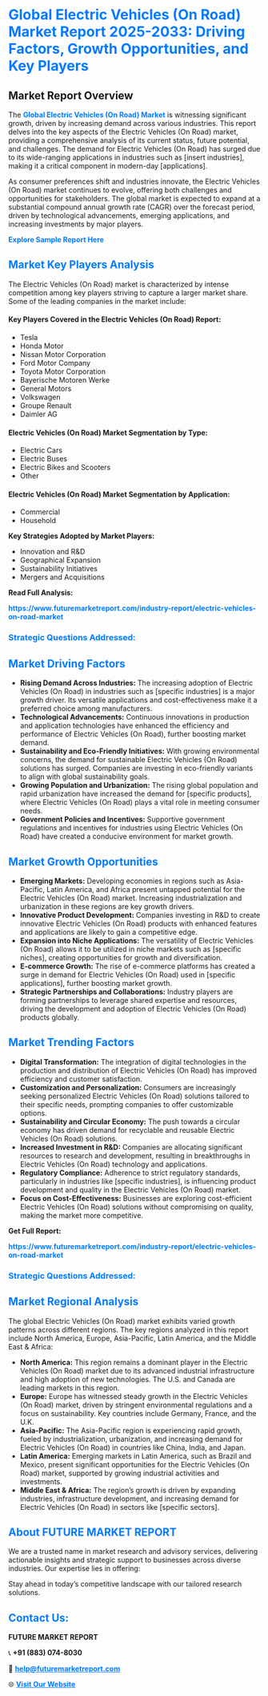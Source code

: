 <h1 style="color: #007BFF;">Global Electric Vehicles (On Road) Market Report 2025-2033: Driving Factors, Growth Opportunities, and Key Players</h1>

<section id="overview">
<h2>Market Report Overview</h2>
<p>The <a href="https://www.futuremarketreport.com/industry-report/electric-vehicles-on-road-market" style="color: #007BFF; text-decoration: none;"><strong>Global Electric Vehicles (On Road) Market</strong></a> is witnessing significant growth, driven by increasing demand across various industries. This report delves into the key aspects of the Electric Vehicles (On Road) market, providing a comprehensive analysis of its current status, future potential, and challenges. The demand for Electric Vehicles (On Road) has surged due to its wide-ranging applications in industries such as [insert industries], making it a critical component in modern-day [applications].</p>
<p>As consumer preferences shift and industries innovate, the Electric Vehicles (On Road) market continues to evolve, offering both challenges and opportunities for stakeholders. The global market is expected to expand at a substantial compound annual growth rate (CAGR) over the forecast period, driven by technological advancements, emerging applications, and increasing investments by major players.</p>
</section>

<section id="overview">
<p><a href="https://www.futuremarketreport.com/request-sample/reportId=41957" style="color: #007BFF; text-decoration: none;"><strong>Explore Sample Report Here</strong></a></p>
</section>

<section id="key-players">
<h2 style="color: #007BFF;">Market Key Players Analysis</h2>
<p>The Electric Vehicles (On Road) market is characterized by intense competition among key players striving to capture a larger market share. Some of the leading companies in the market include:</p>
<h4>Key Players Covered in the Electric Vehicles (On Road) Report:</h4>
<ul><li>Tesla</li><li>Honda Motor</li><li>Nissan Motor Corporation</li><li>Ford Motor Company</li><li>Toyota Motor Corporation</li><li>Bayerische Motoren Werke</li><li>General Motors</li><li>Volkswagen</li><li>Groupe Renault</li><li>Daimler AG</li></ul>
<h4>Electric Vehicles (On Road) Market Segmentation by Type:</h4>
<ul><li>Electric Cars</li><li>Electric Buses</li><li>Electric Bikes and Scooters</li><li>Other</li></ul>

<h4>Electric Vehicles (On Road) Market Segmentation by Application:</h4>
<ul><li>Commercial</li><li>Household</li></ul>
<p><strong>Key Strategies Adopted by Market Players:</strong></p>
<ul>
<li>Innovation and R&D</li>
<li>Geographical Expansion</li>
<li>Sustainability Initiatives</li>
<li>Mergers and Acquisitions</li>
</ul>
</section>

<section>
<p><strong>Read Full Analysis: </strong></p><a href="https://www.futuremarketreport.com/industry-report/electric-vehicles-on-road-market" style="color: #007BFF; text-decoration: none;"><strong>https://www.futuremarketreport.com/industry-report/electric-vehicles-on-road-market</strong></a>
<h3 style="color: #007BFF;">Strategic Questions Addressed:</h3>
</section>

<section id="driving-factors">
<h2 style="color: #007BFF;">Market Driving Factors</h2>
<ul>
<li><strong>Rising Demand Across Industries:</strong> The increasing adoption of Electric Vehicles (On Road) in industries such as [specific industries] is a major growth driver. Its versatile applications and cost-effectiveness make it a preferred choice among manufacturers.</li>
<li><strong>Technological Advancements:</strong> Continuous innovations in production and application technologies have enhanced the efficiency and performance of Electric Vehicles (On Road), further boosting market demand.</li>
<li><strong>Sustainability and Eco-Friendly Initiatives:</strong> With growing environmental concerns, the demand for sustainable Electric Vehicles (On Road) solutions has surged. Companies are investing in eco-friendly variants to align with global sustainability goals.</li>
<li><strong>Growing Population and Urbanization:</strong> The rising global population and rapid urbanization have increased the demand for [specific products], where Electric Vehicles (On Road) plays a vital role in meeting consumer needs.</li>
<li><strong>Government Policies and Incentives:</strong> Supportive government regulations and incentives for industries using Electric Vehicles (On Road) have created a conducive environment for market growth.</li>
</ul>
</section>

<section id="growth-opportunities">
<h2 style="color: #007BFF;">Market Growth Opportunities</h2>
<ul>
<li><strong>Emerging Markets:</strong> Developing economies in regions such as Asia-Pacific, Latin America, and Africa present untapped potential for the Electric Vehicles (On Road) market. Increasing industrialization and urbanization in these regions are key growth drivers.</li>
<li><strong>Innovative Product Development:</strong> Companies investing in R&D to create innovative Electric Vehicles (On Road) products with enhanced features and applications are likely to gain a competitive edge.</li>
<li><strong>Expansion into Niche Applications:</strong> The versatility of Electric Vehicles (On Road) allows it to be utilized in niche markets such as [specific niches], creating opportunities for growth and diversification.</li>
<li><strong>E-commerce Growth:</strong> The rise of e-commerce platforms has created a surge in demand for Electric Vehicles (On Road) used in [specific applications], further boosting market growth.</li>
<li><strong>Strategic Partnerships and Collaborations:</strong> Industry players are forming partnerships to leverage shared expertise and resources, driving the development and adoption of Electric Vehicles (On Road) products globally.</li>
</ul>
</section>

<section id="trending-factors">
<h2 style="color: #007BFF;">Market Trending Factors</h2>
<ul>
<li><strong>Digital Transformation:</strong> The integration of digital technologies in the production and distribution of Electric Vehicles (On Road) has improved efficiency and customer satisfaction.</li>
<li><strong>Customization and Personalization:</strong> Consumers are increasingly seeking personalized Electric Vehicles (On Road) solutions tailored to their specific needs, prompting companies to offer customizable options.</li>
<li><strong>Sustainability and Circular Economy:</strong> The push towards a circular economy has driven demand for recyclable and reusable Electric Vehicles (On Road) solutions.</li>
<li><strong>Increased Investment in R&D:</strong> Companies are allocating significant resources to research and development, resulting in breakthroughs in Electric Vehicles (On Road) technology and applications.</li>
<li><strong>Regulatory Compliance:</strong> Adherence to strict regulatory standards, particularly in industries like [specific industries], is influencing product development and quality in the Electric Vehicles (On Road) market.</li>
<li><strong>Focus on Cost-Effectiveness:</strong> Businesses are exploring cost-efficient Electric Vehicles (On Road) solutions without compromising on quality, making the market more competitive.</li>
</ul>
</section>

<section>
<p><strong>Get Full Report: </strong></p><a href="https://www.futuremarketreport.com/industry-report/electric-vehicles-on-road-market" style="color: #007BFF; text-decoration: none;"><strong>https://www.futuremarketreport.com/industry-report/electric-vehicles-on-road-market</strong></a>
<h3 style="color: #007BFF;">Strategic Questions Addressed:</h3>
</section>


<section id="regional-analysis">
<h2 style="color: #007BFF;">Market Regional Analysis</h2>
<p>The global Electric Vehicles (On Road) market exhibits varied growth patterns across different regions. The key regions analyzed in this report include North America, Europe, Asia-Pacific, Latin America, and the Middle East & Africa:</p>
<ul>
<li><strong>North America:</strong> This region remains a dominant player in the Electric Vehicles (On Road) market due to its advanced industrial infrastructure and high adoption of new technologies. The U.S. and Canada are leading markets in this region.</li>
<li><strong>Europe:</strong> Europe has witnessed steady growth in the Electric Vehicles (On Road) market, driven by stringent environmental regulations and a focus on sustainability. Key countries include Germany, France, and the U.K.</li>
<li><strong>Asia-Pacific:</strong> The Asia-Pacific region is experiencing rapid growth, fueled by industrialization, urbanization, and increasing demand for Electric Vehicles (On Road) in countries like China, India, and Japan.</li>
<li><strong>Latin America:</strong> Emerging markets in Latin America, such as Brazil and Mexico, present significant opportunities for the Electric Vehicles (On Road) market, supported by growing industrial activities and investments.</li>
<li><strong>Middle East & Africa:</strong> The region’s growth is driven by expanding industries, infrastructure development, and increasing demand for Electric Vehicles (On Road) in sectors like [specific sectors].</li>
</ul>
</section>

<footer>
<h2 style="color: #007BFF;">About FUTURE MARKET REPORT</h2>
<p>We are a trusted name in market research and advisory services, delivering actionable insights and strategic support to businesses across diverse industries. Our expertise lies in offering:</p>

<p>Stay ahead in today’s competitive landscape with our tailored research solutions.</p>

<h2 style="color: #007BFF;">Contact Us:</h2>
<p><strong>FUTURE MARKET REPORT</strong></p>
<p>📞 <strong>+91 (883) 074-8030</strong></p>
<p>📧 <strong><a href="mailto:help@futuremarketreport.com" style="color: #007BFF;">help@futuremarketreport.com</a></strong></p>
<p>🌐 <strong><a href="https://www.futuremarketreport.com/" style="color: #007BFF;">Visit Our Website</a></strong></p>
</footer>
